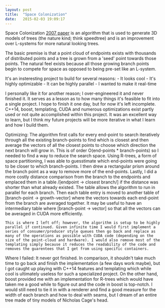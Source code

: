 ```yaml
---
layout: post
title:  "Space Colonization"
date:   2015-02-03 19:09:17
---
```


Space Colonization [2007 paper]( http://algorithmicbotany.org/papers/colonization.egwnp2007.html) is an algorithm that is used to generate 3D models of trees (the nature kind; think speedtree) and is an improvement over L-systems for more natural looking trees. 

The basic premise is that a point cloud of endpoints exists with thousands of distributed points and a tree is grown from a 'seed' point towards those points. The natural feel exists because all those growing branch points begin to compete for space as opposed to being pre-set like an L-system.

It's an insteresting project to build for several reasons:
    - It looks cool
    - It's highly optimizable
    - It can be highly parallel
    - I wanted to make it real-time

I personally like it for another reason; I over-engineered it and never finished it. It serves as a lesson as to how many things it's feasible to fit into a single project. I hope to finish it one day, but for now it's left incomplete. C++14, boost, templating, CUDA and numerous optimizations exist partly used or not quite accomplished within this project. It was an excellent way to learn, but I think my future projects will be more iterative in what I learn and how I build them.


Optimizing:
    The algorithm first calls for every end-point to search iteratively through all the existing branch-points to find which is closest and then average the vectors of all the closest points to choose which direction the next branch will grow in. This is of order O(end-points * branch-points) so I needed to find a way to reduce the search space. Using R-trees, a form of space partitioning, I was able to guesstimate which end-points were going to be closer to which branch-points. I then drew a rectangular prism around the branch point as a way to remove more of the end-points. Lastly, I did a more costly distance comparison from the branch to the endpoints and emplaced them in a table /[endpoint -> closest branch/] if the distance was shorter than what already existed. The table allows the algorithm to run in parallel for each branch. Then each table entry is moved to another table of \[branch-point -> growth-vector\] where the vectors towards each end-point from the branch are averaged together. It may be useful to have an intermediary table where \[branch-point -> vector<end-points>\] so that all the vectors can be averaged in CUDA more efficiently.

    This is where I left off; however, the algorithm is setup to be highly parallel if continued. Given infinite time I would first implement a series of consumer/producer style queues then go back and replace as many of the operations as possible with CUDA code (depending on the size of the point-cloud and hardware). I would also remove most of the templating simply because it reduces the readability of the code and removes the guarentees that I get from using specific containers. 

Where I failed:
    It never got finished. In comparison, it shouldn't take much time to go back and finish the implementation (a few days work maybe), but I got caught up playing with C++14 features and templating which while cool is ultimately useless for such a specialized project. On the other hand, boost provided me with an implementation for R-trees which would have taken me a good while to figure out and the code in boost is top-notch. I would still need to tie it in with a renderer and find a good measure for the width of each branch and how to deal with seams, but I dream of an entire tree made of tiny models of Nicholas Cage's head. 

